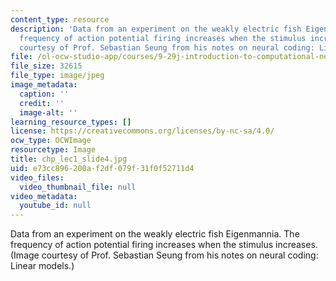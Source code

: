 ```yaml
---
content_type: resource
description: 'Data from an experiment on the weakly electric fish Eigenmannia. The
  frequency of action potential firing increases when the stimulus increases. (Image
  courtesy of Prof. Sebastian Seung from his notes on neural coding: Linear models.)'
file: /ol-ocw-studio-app/courses/9-29j-introduction-to-computational-neuroscience-spring-2004/e73cc896200af2df079f31f0f52711d4_chp_lec1_slide4.jpg
file_size: 32615
file_type: image/jpeg
image_metadata:
  caption: ''
  credit: ''
  image-alt: ''
learning_resource_types: []
license: https://creativecommons.org/licenses/by-nc-sa/4.0/
ocw_type: OCWImage
resourcetype: Image
title: chp_lec1_slide4.jpg
uid: e73cc896-200a-f2df-079f-31f0f52711d4
video_files:
  video_thumbnail_file: null
video_metadata:
  youtube_id: null
---
```

Data from an experiment on the weakly electric fish Eigenmannia. The frequency of action potential firing increases when the stimulus increases. (Image courtesy of Prof. Sebastian Seung from his notes on neural coding: Linear models.)